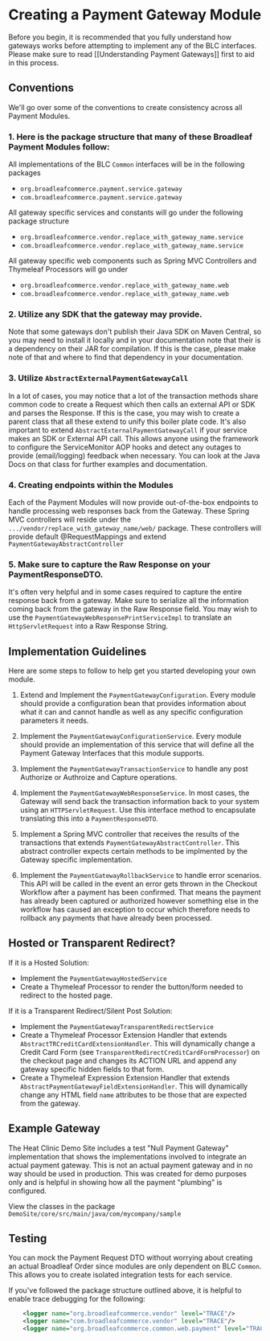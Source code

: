 # Creating a Payment Gateway Module

Before you begin, it is recommended that you fully understand how gateways works before attempting to implement
any of the BLC interfaces. Please make sure to read [[Understanding Payment Gateways]] first to aid in this process.

## Conventions

We'll go over some of the conventions to create consistency across all Payment Modules.

### 1. Here is the package structure that many of these Broadleaf Payment Modules follow:

All implementations of the BLC `Common` interfaces will be in the following packages

- `org.broadleafcommerce.payment.service.gateway`
- `com.broadleafcommerce.payment.service.gateway`

All gateway specific services and constants will go under the following package structure

- `org.broadleafcommerce.vendor.replace_with_gateway_name.service`
- `com.broadleafcommerce.vendor.replace_with_gateway_name.service`

All gateway specific web components such as Spring MVC Controllers and Thymeleaf Processors will go under

- `org.broadleafcommerce.vendor.replace_with_gateway_name.web`
- `com.broadleafcommerce.vendor.replace_with_gateway_name.web`

### 2. Utilize any SDK that the gateway may provide.

Note that some gateways don't publish their Java SDK on Maven Central, so you may need to install it locally and in your documentation note that their is a dependency on their JAR for compilation. If this is the case, please make note of that and where to find that dependency in your documentation. 

### 3. Utilize `AbstractExternalPaymentGatewayCall`

In a lot of cases, you may notice that a lot of the transaction methods share common code to create a Request which then calls an external API or SDK and parses the Response. If this is the case, you may wish to create a parent class that all these extend to unify this boiler plate code. It's also important to extend `AbstractExternalPaymentGatewayCall` if your service makes an SDK or External API call. This allows anyone using the framework to configure the ServiceMonitor AOP hooks and detect any outages to provide (email/logging) feedback when necessary. You can look at the Java Docs on that class for further examples and documentation.

### 4. Creating endpoints within the Modules

Each of the Payment Modules will now provide out-of-the-box endpoints to handle processing web responses back from the Gateway. These Spring MVC controllers will reside under the `.../vendor/replace_with_gateway_name/web/` package. These controllers will provide default @RequestMappings and extend `PaymentGatewayAbstractController`

### 5. Make sure to capture the Raw Response on your PaymentResponseDTO.

It's often very helpful and in some cases required to capture the entire response back from a gateway. Make sure to serialize all the information coming back from the gateway in the Raw Response field. You may wish to use the `PaymentGatewayWebResponsePrintServiceImpl` to translate an `HttpServletRequest` into a Raw Response String.

## Implementation Guidelines

Here are some steps to follow to help get you started developing your own module.

1. Extend and Implement the `PaymentGatewayConfiguration`. Every module should provide a configuration bean that provides information about what it can and cannot handle as well as any specific configuration parameters it needs.

2. Implement the `PaymentGatewayConfigurationService`. Every module should provide an implementation of this service that will define all the Payment Gateway Interfaces that this module supports.

3. Implement the `PaymentGatewayTransactionService` to handle any post Authorize or Authroize and Capture operations.

4. Implement the `PaymentGatewayWebResponseService`. In most cases, the Gateway will send back the transaction information back to your system using an `HTTPServletRequest`. Use this interface method to encapsulate translating this into a `PaymentResponseDTO`.

5. Implement a Spring MVC controller that receives the results of the transactions that extends `PaymentGatewayAbstractController`. This abstract controller expects certain methods to be implmented by the Gateway specific implementation.

6. Implement the `PaymentGatewayRollbackService` to handle error scenarios. This API will be called in the event an error gets thrown in the Checkout Workflow after a payment has been confirmed. That means the payment has already been captured or authorized however something else in the workflow has caused an exception to occur which therefore needs to rollback any payments that have already been processed. 

## Hosted or Transparent Redirect?

If it is a Hosted Solution:

- Implement the `PaymentGatewayHostedService`
- Create a Thymeleaf Processor to render the button/form needed to redirect to the hosted page.

If it is a Transparent Redirect/Silent Post Solution:

- Implement the `PaymentGatewayTransparentRedirectService`
- Create a Thymeleaf Processor Extension Handler that extends `AbstractTRCreditCardExtensionHandler`. This will dynamically change a Credit Card Form (see `TransparentRedirectCreditCardFormProcessor`) on the checkout page and changes its ACTION URL and append any gateway specific hidden fields to that form.
- Create a Thymeleaf Expression Extension Handler that extends `AbstractPaymentGatewayFieldExtensionHandler`. This will dynamically change any HTML field `name` attributes to be those that are expected from the gateway.
 
## Example Gateway

The Heat Clinic Demo Site includes a test "Null Payment Gateway" implementation that shows the implementations involved to integrate an actual payment gateway. This is not an actual payment gateway and in no way should be used in production. This was created for demo purposes only and is helpful in showing how all the payment "plumbing" is configured.

View the classes in the package `DemoSite/core/src/main/java/com/mycompany/sample`


## Testing

You can mock the Payment Request DTO without worrying about creating an actual Broadleaf Order since modules are only dependent on BLC `Common`. This allows you to create isolated integration tests for each service.

If you've followed the package structure outlined above, it is helpful to enable trace debugging for the following:

```xml    
    <logger name="org.broadleafcommerce.vendor" level="TRACE"/>
    <logger name="com.broadleafcommerce.vendor" level="TRACE"/>
    <logger name="org.broadleafcommerce.common.web.payment" level="TRACE"/>
```    



